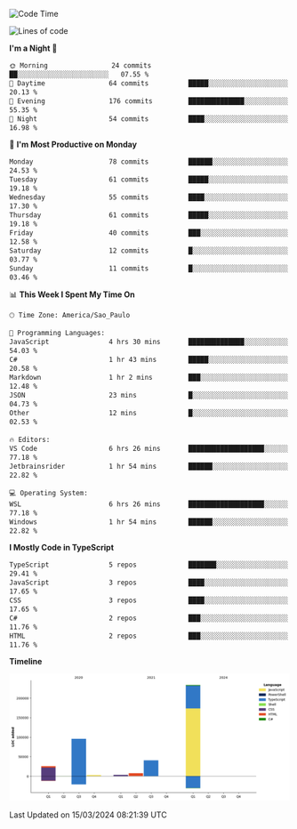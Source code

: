 <!--START_SECTION:waka-->
![Code Time](http://img.shields.io/badge/Code%20Time-2%2C355%20hrs%2027%20mins-blue)

![Lines of code](https://img.shields.io/badge/From%20Hello%20World%20I%27ve%20Written-408.6%20thousand%20lines%20of%20code-blue)

**I'm a Night 🦉** 

```text
🌞 Morning                24 commits          ██░░░░░░░░░░░░░░░░░░░░░░░   07.55 % 
🌆 Daytime                64 commits          █████░░░░░░░░░░░░░░░░░░░░   20.13 % 
🌃 Evening                176 commits         ██████████████░░░░░░░░░░░   55.35 % 
🌙 Night                  54 commits          ████░░░░░░░░░░░░░░░░░░░░░   16.98 % 
```
📅 **I'm Most Productive on Monday** 

```text
Monday                   78 commits          ██████░░░░░░░░░░░░░░░░░░░   24.53 % 
Tuesday                  61 commits          █████░░░░░░░░░░░░░░░░░░░░   19.18 % 
Wednesday                55 commits          ████░░░░░░░░░░░░░░░░░░░░░   17.30 % 
Thursday                 61 commits          █████░░░░░░░░░░░░░░░░░░░░   19.18 % 
Friday                   40 commits          ███░░░░░░░░░░░░░░░░░░░░░░   12.58 % 
Saturday                 12 commits          █░░░░░░░░░░░░░░░░░░░░░░░░   03.77 % 
Sunday                   11 commits          █░░░░░░░░░░░░░░░░░░░░░░░░   03.46 % 
```


📊 **This Week I Spent My Time On** 

```text
🕑︎ Time Zone: America/Sao_Paulo

💬 Programming Languages: 
JavaScript               4 hrs 30 mins       ██████████████░░░░░░░░░░░   54.03 % 
C#                       1 hr 43 mins        █████░░░░░░░░░░░░░░░░░░░░   20.58 % 
Markdown                 1 hr 2 mins         ███░░░░░░░░░░░░░░░░░░░░░░   12.48 % 
JSON                     23 mins             █░░░░░░░░░░░░░░░░░░░░░░░░   04.73 % 
Other                    12 mins             █░░░░░░░░░░░░░░░░░░░░░░░░   02.53 % 

🔥 Editors: 
VS Code                  6 hrs 26 mins       ███████████████████░░░░░░   77.18 % 
Jetbrainsrider           1 hr 54 mins        ██████░░░░░░░░░░░░░░░░░░░   22.82 % 

💻 Operating System: 
WSL                      6 hrs 26 mins       ███████████████████░░░░░░   77.18 % 
Windows                  1 hr 54 mins        ██████░░░░░░░░░░░░░░░░░░░   22.82 % 
```

**I Mostly Code in TypeScript** 

```text
TypeScript               5 repos             ███████░░░░░░░░░░░░░░░░░░   29.41 % 
JavaScript               3 repos             ████░░░░░░░░░░░░░░░░░░░░░   17.65 % 
CSS                      3 repos             ████░░░░░░░░░░░░░░░░░░░░░   17.65 % 
C#                       2 repos             ███░░░░░░░░░░░░░░░░░░░░░░   11.76 % 
HTML                     2 repos             ███░░░░░░░░░░░░░░░░░░░░░░   11.76 % 
```



**Timeline**

![Lines of Code chart](https://raw.githubusercontent.com/jonhoffmam/jonhoffmam/master/assets/bar_graph.png)


 Last Updated on 15/03/2024 08:21:39 UTC
<!--END_SECTION:waka-->
